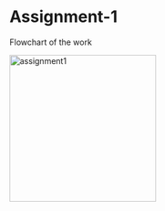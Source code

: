 # Assignment-1

Flowchart of the work

<img width="257" alt="assignment1" src="https://github.com/user-attachments/assets/bff14c21-4296-4189-8a49-c6f9a744c5aa" />
